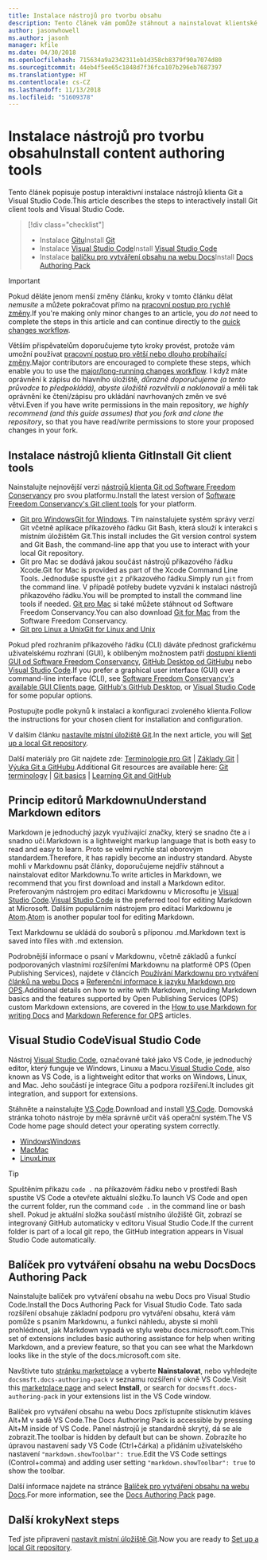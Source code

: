 ```yaml
---
title: Instalace nástrojů pro tvorbu obsahu
description: Tento článek vám pomůže stáhnout a nainstalovat klientské nástroje, které jsou potřeba pro Git a úpravy souborů markdownu.
author: jasonwhowell
ms.author: jasonh
manager: kfile
ms.date: 04/30/2018
ms.openlocfilehash: 715634a9a2342311eb1d358cb8379f90a7074d80
ms.sourcegitcommit: 44eb4f5ee65c1848d7f36fca107b296eb7687397
ms.translationtype: HT
ms.contentlocale: cs-CZ
ms.lasthandoff: 11/13/2018
ms.locfileid: "51609378"
---
```

# <a name="install-content-authoring-tools"></a><span data-ttu-id="0f0a1-103">Instalace nástrojů pro tvorbu obsahu</span><span class="sxs-lookup"><span data-stu-id="0f0a1-103">Install content authoring tools</span></span>

<span data-ttu-id="0f0a1-104">Tento článek popisuje postup interaktivní instalace nástrojů klienta Git a Visual Studio Code.</span><span class="sxs-lookup"><span data-stu-id="0f0a1-104">This article describes the steps to interactively install Git client tools and Visual Studio Code.</span></span>
> [!div class="checklist"]
> * <span data-ttu-id="0f0a1-105">Instalace [Gitu](https://git-scm.com/)</span><span class="sxs-lookup"><span data-stu-id="0f0a1-105">Install [Git](https://git-scm.com/)</span></span>
> * <span data-ttu-id="0f0a1-106">Instalace [Visual Studio Code](https://code.visualstudio.com/)</span><span class="sxs-lookup"><span data-stu-id="0f0a1-106">Install [Visual Studio Code](https://code.visualstudio.com/)</span></span>
> * <span data-ttu-id="0f0a1-107">Instalace [balíčku pro vytváření obsahu na webu Docs](https://marketplace.visualstudio.com/items?itemName=docsmsft.docs-authoring-pack)</span><span class="sxs-lookup"><span data-stu-id="0f0a1-107">Install [Docs Authoring Pack](https://marketplace.visualstudio.com/items?itemName=docsmsft.docs-authoring-pack)</span></span>

>[!IMPORTANT]
> <span data-ttu-id="0f0a1-108">Pokud děláte jenom menší změny článku, kroky v tomto článku dělat *nemusíte* a můžete pokračovat přímo na [pracovní postup pro rychlé změny](index.md#quick-edits-to-existing-documents).</span><span class="sxs-lookup"><span data-stu-id="0f0a1-108">If you're making only minor changes to an article, you *do not* need to complete the steps in this article and can continue directly to the [quick changes workflow](index.md#quick-edits-to-existing-documents).</span></span>
>
> <span data-ttu-id="0f0a1-109">Větším přispěvatelům doporučujeme tyto kroky provést, protože vám umožní používat [pracovní postup pro větší nebo dlouho probíhající změny](how-to-write-workflows-major.md).</span><span class="sxs-lookup"><span data-stu-id="0f0a1-109">Major contributors are encouraged to complete these steps, which enable you to use the [major/long-running changes workflow](how-to-write-workflows-major.md).</span></span> <span data-ttu-id="0f0a1-110">I když máte oprávnění k zápisu do hlavního úložiště, *důrazně doporučujeme (a tento průvodce to předpokládá), abyste úložiště rozvětvili a naklonovali* a měli tak oprávnění ke čtení/zápisu pro ukládání navrhovaných změn ve své větvi.</span><span class="sxs-lookup"><span data-stu-id="0f0a1-110">Even if you have write permissions in the main repository, *we highly recommend (and this guide assumes) that you fork and clone the repository*, so that you have read/write permissions to store your proposed changes in your fork.</span></span>

## <a name="install-git-client-tools"></a><span data-ttu-id="0f0a1-111">Instalace nástrojů klienta Git</span><span class="sxs-lookup"><span data-stu-id="0f0a1-111">Install Git client tools</span></span> 

 <span data-ttu-id="0f0a1-112">Nainstalujte nejnovější verzi [nástrojů klienta Git od Software Freedom Conservancy](https://git-scm.com/download/) pro svou platformu.</span><span class="sxs-lookup"><span data-stu-id="0f0a1-112">Install the latest version of [Software Freedom Conservancy's Git client tools](https://git-scm.com/download/) for your platform.</span></span> 

* <span data-ttu-id="0f0a1-113">[Git pro Windows](https://git-scm.com/download/win)</span><span class="sxs-lookup"><span data-stu-id="0f0a1-113">[Git for Windows](https://git-scm.com/download/win).</span></span> <span data-ttu-id="0f0a1-114">Tím nainstalujete systém správy verzí Git včetně aplikace příkazového řádku Git Bash, která slouží k interakci s místním úložištěm Git.</span><span class="sxs-lookup"><span data-stu-id="0f0a1-114">This install includes the Git version control system and Git Bash, the command-line app that you use to interact with your local Git repository.</span></span>
* <span data-ttu-id="0f0a1-115">Git pro Mac se dodává jakou součást nástrojů příkazového řádku Xcode.</span><span class="sxs-lookup"><span data-stu-id="0f0a1-115">Git for Mac is provided as part of the Xcode Command Line Tools.</span></span> <span data-ttu-id="0f0a1-116">Jednoduše spusťte `git` z příkazového řádku.</span><span class="sxs-lookup"><span data-stu-id="0f0a1-116">Simply run `git` from the command line.</span></span> <span data-ttu-id="0f0a1-117">V případě potřeby budete vyzváni k instalaci nástrojů příkazového řádku.</span><span class="sxs-lookup"><span data-stu-id="0f0a1-117">You will be prompted to install the command line tools if needed.</span></span> <span data-ttu-id="0f0a1-118">[Git pro Mac](https://git-scm.com/download/mac) si také můžete stáhnout od Software Freedom Conservancy.</span><span class="sxs-lookup"><span data-stu-id="0f0a1-118">You can also download [Git for Mac](https://git-scm.com/download/mac) from the Software Freedom Conservancy.</span></span>
* [<span data-ttu-id="0f0a1-119">Git pro Linux a Unix</span><span class="sxs-lookup"><span data-stu-id="0f0a1-119">Git for Linux and Unix</span></span>](https://git-scm.com/download/linux)

<span data-ttu-id="0f0a1-120">Pokud před rozhraním příkazového řádku (CLI) dáváte přednost grafickému uživatelskému rozhraní (GUI), k oblíbeným možnostem patří [dostupní klienti GUI od Software Freedom Conservancy](https://git-scm.com/downloads/guis), [GitHub Desktop od GitHubu](https://desktop.github.com/) nebo [Visual Studio Code](https://www.visualstudio.com/products/code-vs.aspx).</span><span class="sxs-lookup"><span data-stu-id="0f0a1-120">If you prefer a graphical user interface (GUI) over a command-line interface (CLI), see [Software Freedom Conservancy's available GUI Clients page](https://git-scm.com/downloads/guis), [GitHub's GitHub Desktop](https://desktop.github.com/), or [Visual Studio Code](https://www.visualstudio.com/products/code-vs.aspx) for some popular options.</span></span>

<span data-ttu-id="0f0a1-121">Postupujte podle pokynů k instalaci a konfiguraci zvoleného klienta.</span><span class="sxs-lookup"><span data-stu-id="0f0a1-121">Follow the instructions for your chosen client for installation and configuration.</span></span>

<span data-ttu-id="0f0a1-122">V dalším článku [nastavíte místní úložiště Git](get-started-setup-local.md).</span><span class="sxs-lookup"><span data-stu-id="0f0a1-122">In the next article, you will [Set up a local Git repository](get-started-setup-local.md).</span></span>

   <span data-ttu-id="0f0a1-123">Další materiály pro Git najdete zde: [Terminologie pro Git](https://help.github.com/articles/github-glossary) | [Základy Git](https://git-scm.com/book/en/v2/Getting-Started-Git-Basics) | [Výuka Git a GitHubu](https://help.github.com/articles/good-resources-for-learning-git-and-github/).</span><span class="sxs-lookup"><span data-stu-id="0f0a1-123">Additional Git resources are available here: [Git terminology](https://help.github.com/articles/github-glossary) | [Git basics](https://git-scm.com/book/en/v2/Getting-Started-Git-Basics) | [Learning Git and GitHub](https://help.github.com/articles/good-resources-for-learning-git-and-github/)</span></span>

## <a name="understand-markdown-editors"></a><span data-ttu-id="0f0a1-124">Princip editorů Markdownu</span><span class="sxs-lookup"><span data-stu-id="0f0a1-124">Understand Markdown editors</span></span>

<span data-ttu-id="0f0a1-125">Markdown je jednoduchý jazyk využívající značky, který se snadno čte a i snadno učí.</span><span class="sxs-lookup"><span data-stu-id="0f0a1-125">Markdown is a lightweight markup language that is both easy to read and easy to learn.</span></span> <span data-ttu-id="0f0a1-126">Proto se velmi rychle stal oborovým standardem.</span><span class="sxs-lookup"><span data-stu-id="0f0a1-126">Therefore, it has rapidly become an industry standard.</span></span> <span data-ttu-id="0f0a1-127">Abyste mohli v Markdownu psát články, doporučujeme nejdřív stáhnout a nainstalovat editor Markdownu.</span><span class="sxs-lookup"><span data-stu-id="0f0a1-127">To write articles in Markdown, we recommend that you first download and install a Markdown editor.</span></span>  <span data-ttu-id="0f0a1-128">Preferovaným nástrojem pro editaci Markdownu v Microsoftu je [Visual Studio Code](https://code.visualstudio.com/).</span><span class="sxs-lookup"><span data-stu-id="0f0a1-128">[Visual Studio Code](https://code.visualstudio.com/) is the preferred tool for editing Markdown at Microsoft.</span></span> <span data-ttu-id="0f0a1-129">Dalším populárním nástrojem pro editaci Markdownu je [Atom](https://atom.io).</span><span class="sxs-lookup"><span data-stu-id="0f0a1-129">[Atom](https://atom.io) is another popular tool for editing Markdown.</span></span>

<span data-ttu-id="0f0a1-130">Text Markdownu se ukládá do souborů s příponou .md.</span><span class="sxs-lookup"><span data-stu-id="0f0a1-130">Markdown text is saved into files with .md extension.</span></span>

<span data-ttu-id="0f0a1-131">Podrobnější informace o psaní v Markdownu, včetně základů a funkcí podporovaných vlastními rozšířeními Markdownu na platformě OPS (Open Publishing Services), najdete v článcích [Používání Markdownu pro vytváření článků na webu Docs](how-to-write-use-markdown.md) a [Referenční informace k jazyku Markdown pro OPS](markdown-reference.md).</span><span class="sxs-lookup"><span data-stu-id="0f0a1-131">Additional details on how to write with Markdown, including Markdown basics and the features supported by Open Publishing Services (OPS) custom Markdown extensions, are covered in the [How to use Markdown for writing Docs](how-to-write-use-markdown.md) and [Markdown Reference for OPS](markdown-reference.md) articles.</span></span>

## <a name="visual-studio-code"></a><span data-ttu-id="0f0a1-132">Visual Studio Code</span><span class="sxs-lookup"><span data-stu-id="0f0a1-132">Visual Studio Code</span></span>

<span data-ttu-id="0f0a1-133">Nástroj [Visual Studio Code](https://code.visualstudio.com/), označované také jako VS Code, je jednoduchý editor, který funguje ve Windows, Linuxu a Macu.</span><span class="sxs-lookup"><span data-stu-id="0f0a1-133">[Visual Studio Code](https://code.visualstudio.com/), also known as VS Code, is a lightweight editor that works on Windows, Linux, and Mac.</span></span> <span data-ttu-id="0f0a1-134">Jeho součástí je integrace Gitu a podpora rozšíření.</span><span class="sxs-lookup"><span data-stu-id="0f0a1-134">It includes git integration, and support for extensions.</span></span>

<span data-ttu-id="0f0a1-135">Stáhněte a nainstalujte [VS Code](https://code.visualstudio.com/).</span><span class="sxs-lookup"><span data-stu-id="0f0a1-135">Download and install [VS Code](https://code.visualstudio.com/).</span></span> <span data-ttu-id="0f0a1-136">Domovská stránka tohoto nástroje by měla správně určit váš operační systém.</span><span class="sxs-lookup"><span data-stu-id="0f0a1-136">The VS Code home page should detect your operating system correctly.</span></span>

- [<span data-ttu-id="0f0a1-137">Windows</span><span class="sxs-lookup"><span data-stu-id="0f0a1-137">Windows</span></span>](https://code.visualstudio.com/docs/setup/windows)
- [<span data-ttu-id="0f0a1-138">Mac</span><span class="sxs-lookup"><span data-stu-id="0f0a1-138">Mac</span></span>](https://code.visualstudio.com/docs/setup/mac)
- [<span data-ttu-id="0f0a1-139">Linux</span><span class="sxs-lookup"><span data-stu-id="0f0a1-139">Linux</span></span>](https://code.visualstudio.com/docs/setup/linux)

> [!TIP]
> <span data-ttu-id="0f0a1-140">Spuštěním příkazu `code .` na příkazovém řádku nebo v prostředí Bash spustíte VS Code a otevřete aktuální složku.</span><span class="sxs-lookup"><span data-stu-id="0f0a1-140">To launch VS Code and open the current folder, run the command `code .` in the command line or bash shell.</span></span> <span data-ttu-id="0f0a1-141">Pokud je aktuální složka součástí místního úložiště Git, zobrazí se integrovaný GitHub automaticky v editoru Visual Studio Code.</span><span class="sxs-lookup"><span data-stu-id="0f0a1-141">If the current folder is part of a local git repo, the GitHub integration appears in Visual Studio Code automatically.</span></span>

## <a name="docs-authoring-pack"></a><span data-ttu-id="0f0a1-142">Balíček pro vytváření obsahu na webu Docs</span><span class="sxs-lookup"><span data-stu-id="0f0a1-142">Docs Authoring Pack</span></span>
<span data-ttu-id="0f0a1-143">Nainstalujte balíček pro vytváření obsahu na webu Docs pro Visual Studio Code.</span><span class="sxs-lookup"><span data-stu-id="0f0a1-143">Install the Docs Authoring Pack for Visual Studio Code.</span></span> <span data-ttu-id="0f0a1-144">Tato sada rozšíření obsahuje základní podporu pro vytváření obsahu, která vám pomůže s psaním Markdownu, a funkci náhledu, abyste si mohli prohlédnout, jak Markdown vypadá ve stylu webu docs.microsoft.com.</span><span class="sxs-lookup"><span data-stu-id="0f0a1-144">This set of extensions includes basic authoring assistance for help when writing Markdown, and a preview feature, so that you can see what the Markdown looks like in the style of the docs.microsoft.com site.</span></span>

   <span data-ttu-id="0f0a1-145">Navštivte tuto [stránku marketplace](https://marketplace.visualstudio.com/items?itemName=docsmsft.docs-authoring-pack) a vyberte **Nainstalovat**, nebo vyhledejte `docsmsft.docs-authoring-pack` v seznamu rozšíření v okně VS Code.</span><span class="sxs-lookup"><span data-stu-id="0f0a1-145">Visit this [marketplace page](https://marketplace.visualstudio.com/items?itemName=docsmsft.docs-authoring-pack) and select **Install**, or search for `docsmsft.docs-authoring-pack` in your extensions list in the VS Code window.</span></span> 

   <span data-ttu-id="0f0a1-146">Balíček pro vytváření obsahu na webu Docs zpřístupníte stisknutím kláves Alt+M v sadě VS Code.</span><span class="sxs-lookup"><span data-stu-id="0f0a1-146">The Docs Authoring Pack is accessible by pressing Alt+M inside of VS Code.</span></span> <span data-ttu-id="0f0a1-147">Panel nástrojů je standardně skrytý, dá se ale zobrazit.</span><span class="sxs-lookup"><span data-stu-id="0f0a1-147">The toolbar is hidden by default but can be shown.</span></span> <span data-ttu-id="0f0a1-148">Zobrazíte ho úpravou nastavení sady VS Code (Ctrl+čárka) a přidáním uživatelského nastavení `"markdown.showToolbar": true`.</span><span class="sxs-lookup"><span data-stu-id="0f0a1-148">Edit the VS Code settings (Control+comma) and adding user setting `"markdown.showToolbar": true` to show the toolbar.</span></span>

   <span data-ttu-id="0f0a1-149">Další informace najdete na stránce [Balíček pro vytváření obsahu na webu Docs](how-to-write-docs-auth-pack.md).</span><span class="sxs-lookup"><span data-stu-id="0f0a1-149">For more information, see the [Docs Authoring Pack](how-to-write-docs-auth-pack.md) page.</span></span>


## <a name="next-steps"></a><span data-ttu-id="0f0a1-150">Další kroky</span><span class="sxs-lookup"><span data-stu-id="0f0a1-150">Next steps</span></span>

<span data-ttu-id="0f0a1-151">Teď jste připraveni [nastavit místní úložiště Git](get-started-setup-local.md).</span><span class="sxs-lookup"><span data-stu-id="0f0a1-151">Now you are ready to [Set up a local Git repository](get-started-setup-local.md).</span></span>
